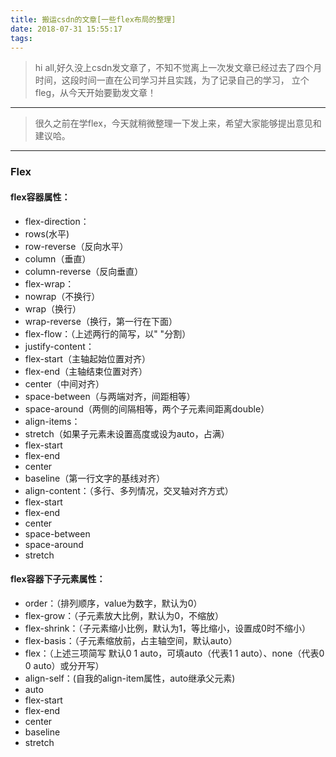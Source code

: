 ```yaml
---
title: 搬运csdn的文章[一些flex布局的整理]
date: 2018-07-31 15:55:17
tags:
---
```


>hi all,好久没上csdn发文章了，不知不觉离上一次发文章已经过去了四个月时间，这段时间一直在公司学习并且实践，为了记录自己的学习， 立个fleg，从今天开始要勤发文章！

---
>很久之前在学flex，今天就稍微整理一下发上来，希望大家能够提出意见和建议哈。

---
### Flex
#### flex容器属性：
- flex-direction：
 - rows(水平)
 - row-reverse（反向水平）
 - column（垂直）
 - column-reverse（反向垂直）
- flex-wrap：
 - nowrap（不换行）
 - wrap（换行）
 - wrap-reverse（换行，第一行在下面）
- flex-flow：（上述两行的简写，以" "分割）
 - justify-content：
 - flex-start（主轴起始位置对齐）
 - flex-end（主轴结束位置对齐）
 - center（中间对齐） 
 - space-between（与两端对齐，间距相等）
 - space-around（两侧的间隔相等，两个子元素间距离double）
- align-items：
 - stretch（如果子元素未设置高度或设为auto，占满）
 - flex-start
 - flex-end
 - center
 - baseline（第一行文字的基线对齐）
- align-content：（多行、多列情况，交叉轴对齐方式）
 - flex-start
 - flex-end
 - center
 - space-between
 - space-around
 - stretch
 
#### flex容器下子元素属性：
- order：（排列顺序，value为数字，默认为0）
 - flex-grow：（子元素放大比例，默认为0，不缩放）
 - flex-shrink：（子元素缩小比例，默认为1，等比缩小，设置成0时不缩小）
 - flex-basis：（子元素缩放前，占主轴空间，默认auto）
- flex：（上述三项简写 默认0 1 auto，可填auto（代表1 1 auto）、none（代表0 0 auto）或分开写）
- align-self：(自我的align-item属性，auto继承父元素)
 - auto
 - flex-start
 - flex-end
 - center
 - baseline
 - stretch